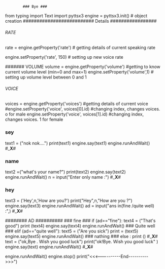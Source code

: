             ### Bye ###
from typing import Text
import pyttsx3 
engine = pyttsx3.init()  # object creation
########################## Details #################
###### RATE
rate = engine.getProperty('rate')   # getting details of current speaking rate

engine.setProperty('rate', 150)     # setting up new voice rate

####### VOLUME
volume = engine.getProperty('volume')   #getting to know current volume level (min=0 and max=1)
engine.setProperty('volume',1)    # setting up volume level  between 0 and 1

###### VOICE
voices = engine.getProperty('voices')       #getting details of current voice
#engine.setProperty('voice', voices[0].id)  #changing index, changes voices. o for male
engine.setProperty('voice', voices[1].id)   #changing index, changes voices. 1 for female

### sey ###
text1 = ("nok nok....")
print(text1)
engine.say(text1)
engine.runAndWait()
#_________________________X________________________#
### name ###
text2 =("what's your name?")
print(text2)
engine.say(text2)
engine.runAndWait()
n = input("Enter only name :")
#_________________________X________________________#
### hey ###
text3 = ('Hey',n,'How are you?')
print("Hey",n,"How are you ?")
engine.say(text3)
engine.runAndWait()
ad = input("ans in(fine /quite well) :",)
#_________________________X________________________#

######## AD ##########
     ### fine ###
if (ad=="fine"):
    text4 = ("That's good")
    print (text4)
    engine.say(text4)
    engine.runAndWait()
      ### Quite well ###
elif (ad=="quite well"):
    text5 = ("Are you sick")
    print = (text5)
    engine.say(text5)
    engine.runAndWait()
      ### nathing ###
else :
     print ()
#_________________________X________________________#
text = ("ok,Bye .  Wish you good luck")
print("ok!Bye. Wish you good luck" )
engine.say(text)
engine.runAndWait()
#_________________________X________________________#

engine.runAndWait()
engine.stop()
print("<<<----------End---------->>>")
